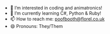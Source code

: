 - 👀 I’m interested in coding and animatronics!
- 🌱 I’m currently learning C#, Python & Ruby!
- 📫 How to reach me: poofbooth@florel.co.uk
- 😄 Pronouns: They/Them
